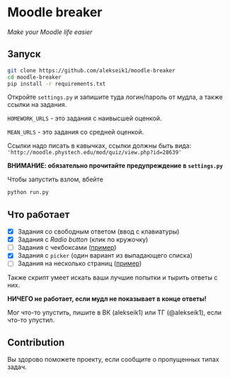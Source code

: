 # Moodle breaker
_Make your Moodle life easier_

## Запуск
```bash
git clone https://github.com/alekseik1/moodle-breaker
cd moodle-breaker
pip install -r requirements.txt
```

Откройте `settings.py` и запишите туда логин/пароль от мудла,
а также ссылки на задания.

`HOMEWORK_URLS` - это задания с наивысшей оценкой.

`MEAN_URLS` - это задания со средней оценкой.

Ссылки надо писать в кавычках, ссылки должны быть вида:
`'http://moodle.phystech.edu/mod/quiz/view.php?id=28639'`

**ВНИМАНИЕ: обязательно прочитайте предупреждение в `settings.py`**

Чтобы запустить взлом, вбейте
```bash
python run.py
```

## Что работает
- [x] Задания со свободным ответом (ввод с клавиатуры)
- [x] Задания с _Radio button_ (клик по кружочку)
- [ ] Задания с чекбоксами ([пример](http://moodle.phystech.edu/mod/quiz/view.php?id=42800))
- [x] Задания с `picker` (один вариант из выпадающего списка)
- [ ] Задания на несколько страниц ([пример](http://moodle.phystech.edu/mod/quiz/view.php?id=42797))

Также скрипт умеет искать ваши лучшие попытки и тырить ответы с них.

**НИЧЕГО не работает, если мудл не показывает в конце ответы!**

Мог что-то упустить, пишите в ВК (alekseik1) или ТГ (@alekseik1), если что-то упустил.

## Contribution
Вы здорово поможете проекту, если сообщите о пропущенных типах задач.
